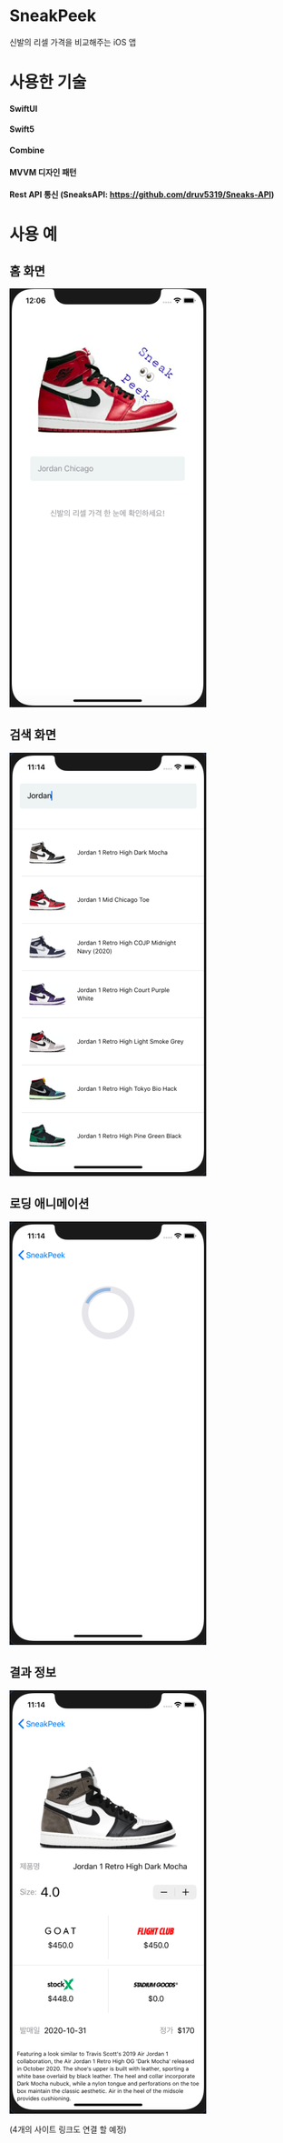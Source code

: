 # SneakPeek
신발의 리셀 가격을 비교해주는 iOS 앱

# 사용한 기술
#### SwiftUI

#### Swift5

#### Combine

#### MVVM 디자인 패턴

#### Rest API 통신 (SneaksAPI: https://github.com/druv5319/Sneaks-API)




# 사용 예
## 홈 화면
![alt text](https://github.com/junbangg/SneakPeek/blob/master/img/home.png?raw=true)


## 검색 화면
![alt text](https://github.com/junbangg/SneakPeek/blob/master/img/search.png?raw=true)

## 로딩 애니메이션
![alt text](https://github.com/junbangg/SneakPeek/blob/master/img/load.png?raw=true)


## 결과 정보
![alt text](https://github.com/junbangg/SneakPeek/blob/master/img/result.png?raw=true)

(4개의 사이트 링크도 연결 할 예정)


